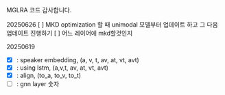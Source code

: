 MGLRA 코드 감사합니다.

20250626
[ ] MKD optimization 할 때 unimodal 모델부터 업데이트 하고 그 다음 업데이트 진행하기
[ ] 어느 레이어에 mkd할것인지



20250619

- [x] : speaker embedding, (a, v, t, av, at, vt, avt)
- [x] : using lstm, (a,v,t, av, at, vt, avt)
- [x] : align, (to_a, to_v, to_t)
- [ ] : gnn layer 숫자
